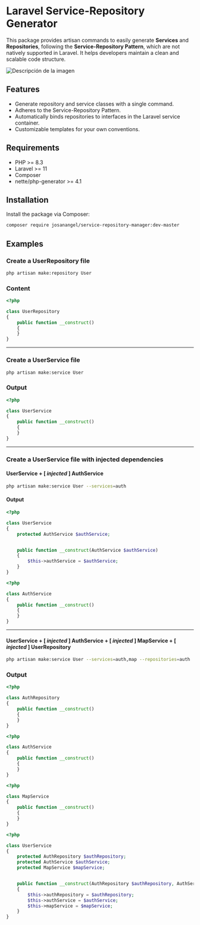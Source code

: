 # Laravel Service-Repository Generator

This package provides artisan commands to easily generate **Services** and **Repositories**, following the **Service-Repository Pattern**, which are not natively supported in Laravel. It helps developers maintain a clean and scalable code structure.

![Descripción de la imagen](https://i.ibb.co/XtzQRsJ/Pizarra-Mapa-de-Web-Lluvia-de-Ideas-Negro-Naranja-Moderno-Profesional.png)


## Features

- Generate repository and service classes with a single command.
- Adheres to the Service-Repository Pattern.
- Automatically binds repositories to interfaces in the Laravel service container.
- Customizable templates for your own conventions.

## Requirements

- PHP >= 8.3
- Laravel >= 11
- Composer
- nette/php-generator >= 4.1


## Installation

Install the package via Composer:

```bash
composer require josanangel/service-repository-manager:dev-master
```


## Examples

### Create a UserRepository file

```bash
php artisan make:repository User
```
### Content

````php
<?php 

class UserRepository
{
	public function __construct()
	{
	}
}
````

<hr>

### Create a UserService file

```bash
php artisan make:service User
```
### Output

````php
<?php 

class UserService
{
	public function __construct()
	{
	}
}

````

<hr>

### Create a UserService file with injected dependencies

#### UserService + [ _injected_ ] AuthService

```bash
php artisan make:service User --services=auth
```
#### Output

````php
<?php 

class UserService
{
	protected AuthService $authService;


	public function __construct(AuthService $authService)
	{
		$this->authService = $authService;
	}
}

````
````php
<?php 

class AuthService
{
	public function __construct()
	{
	}
}

````
<hr>

#### UserService + [ _injected_ ] AuthService + [ _injected_ ] MapService + [ _injected_ ] UserRepository

```bash
php artisan make:service User --services=auth,map --repositories=auth
```
### Output

````php
<?php 

class AuthRepository
{
	public function __construct()
	{
	}
}

````
````php
<?php 

class AuthService
{
	public function __construct()
	{
	}
}

````

````php
<?php 

class MapService
{
	public function __construct()
	{
	}
}

````
````php
<?php 

class UserService
{
	protected AuthRepository $authRepository;
	protected AuthService $authService;
	protected MapService $mapService;


	public function __construct(AuthRepository $authRepository, AuthService $authService, MapService $mapService)
	{
		$this->authRepository = $authRepository;
		$this->authService = $authService;
		$this->mapService = $mapService;
	}
}

````
